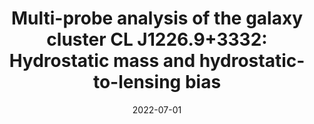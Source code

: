 ---
title: "Multi-probe analysis of the galaxy cluster CL J1226.9+3332: Hydrostatic mass and hydrostatic-to-lensing bias"
collection: publications
permalink: /publication/2022-07-01-Multi-probe-analysis-of-the-galaxy-cluster-CL-J122693332-Hydrostatic-mass-and-hydrostatic-to-lensing-bias
date: 2022-07-01
venue: 'In the proceedings of mm Universe @ NIKA2 - Observing the mm Universe with the NIKA2 Camera'
citation: ' M. {Mu{\~n}oz-Echeverr{\&apos;\i}a},  R. {Adam},  P. {Ade},  H. {Ajeddig},  P. {Andr{\&apos;e}},  M. {Arnaud},  E. {Artis},  H. {Aussel},  I. {Bartalucci},  A. {Beelen},  A. {Beno{\^\i}t},  S. {Berta},  L. {Bing},  O. {Bourrion},  M. {Calvo},  A. {Catalano},  M. {De Petris},  F. {D{\&apos;e}sert},  S. {Doyle},  E. {Driessen},  A. {Ferragamo},  A. {Gomez},  J. {Goupy},  F. {K{\&apos;e}ruzor{\&apos;e}},  C. {Kramer},  B. {Ladjelate},  G. {Lagache},  S. {Leclercq},  J. {Lestrade},  J. {Mac{\&apos;\i}as-P{\&apos;e}rez},  A. {Maury},  P. {Mauskopf},  F. {Mayet},  A. {Monfardini},  A. {Paliwal},  L. {Perotto},  G. {Pisano},  E. {Pointecouteau},  N. {Ponthieu},  G. {Pratt},  V. {Rev{\&apos;e}ret},  A. {Rigby},  A. {Ritacco},  C. {Romero},  H. {Roussel},  F. {Ruppin},  K. {Schuster},  S. {Shu},  A. {Sievers},  C. {Tucker},  G. {Yepes}, &quot;Multi-probe analysis of the galaxy cluster CL J1226.9+3332: Hydrostatic mass and hydrostatic-to-lensing bias.&quot; In the proceedings of mm Universe @ NIKA2 - Observing the mm Universe with the NIKA2 Camera, 2022.'
---